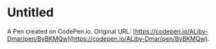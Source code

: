 # Untitled

A Pen created on CodePen.io. Original URL: [https://codepen.io/ALiby-Dmar/pen/ByBKMQw](https://codepen.io/ALiby-Dmar/pen/ByBKMQw).

